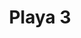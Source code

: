 ---
title: Playa 3
date: 
draft: false

# descripcion
description : Aros en caracol y resina. Anzuelo en plata 925.

materials: Plata 925

color: 

dimensions: Diámetro 2,80 cm. Largo total 4,20 cm

code: 01-01-0738

type: "Aros"

categories: []

price: $3.010,00

price_eftvo: $2.555,00

# Images
# first image will be shown in the product page
images:
  # - image: "images/path_to_image"
  # La ubicacion de las imagenes es imagenes/Aros/Aros.Colgantes/01-01-0738-playa-3
  - image: "./images/aros/colgantes/01-01-0738-playa-3_a.jpg"
  - image: "./images/aros/colgantes/01-01-0738-playa-3_b.jpg"
---